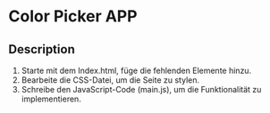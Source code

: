 # Color Picker APP

## Description

1. Starte mit dem Index.html, füge die fehlenden Elemente hinzu.
2. Bearbeite die CSS-Datei, um die Seite zu stylen.
3. Schreibe den JavaScript-Code (main.js), um die Funktionalität zu implementieren.
